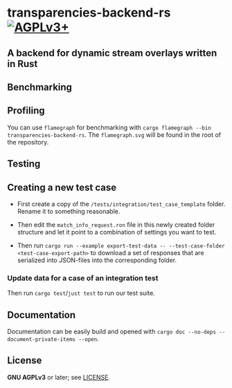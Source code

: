 # transparencies-backend-rs [![AGPLv3+](https://www.gnu.org/graphics/agplv3-88x31.png)](https://www.gnu.org/licenses/agpl.txt)

## A backend for dynamic stream overlays written in Rust

## Benchmarking

## Profiling

You can use `flamegraph` for benchmarking with `cargo flamegraph --bin transparencies-backend-rs`.
The `flamegraph.svg` will be found in the root of the repository.

## Testing

## Creating a new test case

- First create a copy of the `/tests/integration/test_case_template` folder.
Rename it to something reasonable.

- Then edit the `match_info_request.ron` file in this newly created folder structure
and let it point to a combination of settings you want to test.

- Then run `cargo run --example export-test-data -- --test-case-folder <test-case-export-path>`
to download a set of responses that are serialized into JSON-files into the corresponding
folder.

### Update data for a case of an integration test

Then run `cargo test`/`just test` to run our test suite.

## Documentation

Documentation can be easily build and opened with `cargo doc --no-deps
--document-private-items --open`.

## License

**GNU AGPLv3** or later; see [LICENSE](LICENSE).
